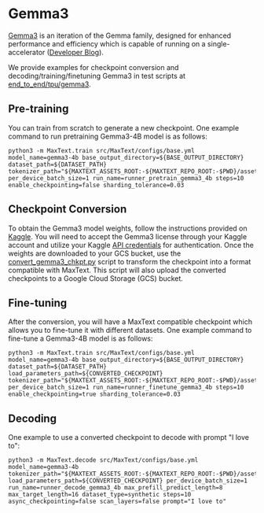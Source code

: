 <!--
 # Copyright 2023–2025 Google LLC
#
# Licensed under the Apache License, Version 2.0 (the "License");
# you may not use this file except in compliance with the License.
# You may obtain a copy of the License at
#
#    https://www.apache.org/licenses/LICENSE-2.0
#
# Unless required by applicable law or agreed to in writing, software
# distributed under the License is distributed on an "AS IS" BASIS,
# WITHOUT WARRANTIES OR CONDITIONS OF ANY KIND, either express or implied.
# See the License for the specific language governing permissions and
# limitations under the License.
 -->

# Gemma3

[Gemma3](https://ai.google.dev/gemma) is an iteration of the Gemma family, designed for enhanced performance and efficiency which is capable of running on a single-accelerator ([Developer Blog](https://blog.google/technology/developers/gemma-3/)). 

We provide examples for checkpoint conversion and decoding/training/finetuning Gemma3 in test scripts at [end_to_end/tpu/gemma3](https://github.com/AI-Hypercomputer/maxtext/tree/main/end_to_end/tpu/gemma3). 


## Pre-training
You can train from scratch to generate a new checkpoint. One example command to run pretraining Gemma3-4B model is as follows:

```
python3 -m MaxText.train src/MaxText/configs/base.yml model_name=gemma3-4b base_output_directory=${BASE_OUTPUT_DIRECTORY} dataset_path=${DATASET_PATH} tokenizer_path="${MAXTEXT_ASSETS_ROOT:-${MAXTEXT_REPO_ROOT:-$PWD}/assets}"/tokenizer.gemma3 per_device_batch_size=1 run_name=runner_pretrain_gemma3_4b steps=10 enable_checkpointing=false sharding_tolerance=0.03
```

## Checkpoint Conversion
To obtain the Gemma3 model weights, follow the instructions provided on [Kaggle](https://www.kaggle.com/models/google/gemma-3/flax/). You will need to accept the Gemma3 license through your Kaggle account and utilize your Kaggle [API credentials](https://github.com/Kaggle/kaggle-api?tab=readme-ov-file#api-credentials) for authentication. Once the weights are downloaded to your GCS bucket, use the [convert_gemma3_chkpt.py](https://github.com/AI-Hypercomputer/maxtext/blob/main/src/MaxText/convert_gemma3_chkpt.py) script to transform the checkpoint into a format compatible with MaxText. This script will also upload the converted checkpoints to a Google Cloud Storage (GCS) bucket.

## Fine-tuning
After the conversion, you will have a MaxText compatible checkpoint which allows you to fine-tune it with different datasets. One example command to fine-tune a Gemma3-4B model is as follows:

```
python3 -m MaxText.train src/MaxText/configs/base.yml model_name=gemma3-4b base_output_directory=${BASE_OUTPUT_DIRECTORY} dataset_path=${DATASET_PATH} load_parameters_path=${CONVERTED_CHECKPOINT} tokenizer_path="${MAXTEXT_ASSETS_ROOT:-${MAXTEXT_REPO_ROOT:-$PWD}/assets}"/tokenizer.gemma3 per_device_batch_size=1 run_name=runner_finetune_gemma3_4b steps=10 enable_checkpointing=true sharding_tolerance=0.03
```

## Decoding
One example to use a converted checkpoint to decode with prompt "I love to":

```
python3 -m MaxText.decode src/MaxText/configs/base.yml model_name=gemma3-4b tokenizer_path="${MAXTEXT_ASSETS_ROOT:-${MAXTEXT_REPO_ROOT:-$PWD}/assets}"/tokenizer.gemma3 load_parameters_path=${CONVERTED_CHECKPOINT} per_device_batch_size=1 run_name=runner_decode_gemma3_4b max_prefill_predict_length=8 max_target_length=16 dataset_type=synthetic steps=10 async_checkpointing=false scan_layers=false prompt="I love to"
```